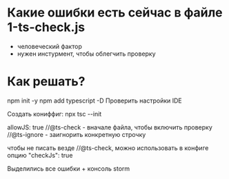 # Какие ошибки есть сейчас в файле 1-ts-check.js
 - человеческий фактор
 - нужен инстурмент, чтобы облегчить проверку


# Как решать?

npm init -y 
npm add typescript -D
Проверить настройки IDE

Создать кониффиг: 
npx tsc --init

allowJS: true
//@ts-check - вначале файла, чтобы включить проверку
//@ts-ignore - заигнорить конкретную строчку

чтобы не писать везде //@ts-check, можно использовать в конфиге опцию "checkJs": true

Выделились все ошибки  + консоль storm
